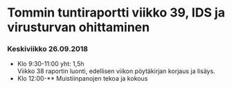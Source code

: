 # Tommin tuntiraportti viikko 39, IDS ja virusturvan ohittaminen

### Keskiviikko 26.09.2018
* Klo 9:30-11:00 yht: 1,5h  
Viikko 38 raportin luonti, edellisen viikon pöytäkirjan korjaus ja lisäys.
* Klo 12:00-**
Muistiinpanojen tekoa ja kokous
